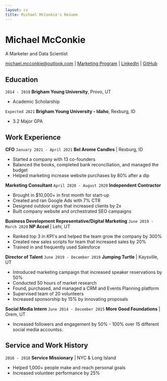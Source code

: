 ```yaml
---
layout: cv
title: Michael McConkie's Resume
---
```

# Michael McConkie
A Marketer and Data Scientist

<div id="webaddress">
<a href="mailto:michael.mcconkie@outlook.com">michael.mcconkie@outlook.com</a>
| <a href="hhttps://www.byui.edu/business-management/department-of-marketing">Marketing Program</a>
| <a href="https://www.linkedin.com/in/michaelmcconkie/">LinkedIn</a>
| <a href="https://mcc0nkie.github.io/McConkie_Resume/">GitHub</a>
</div>

<!-- https://www.monique.tech/the-art-of-markdown -->

## Education

`2014 - 2019`
__Brigham Young University__, Provo, UT

- Academic Scholarship

`Expected 2021`
__Brigham Young University - Idaho__, Rexburg, ID

- 3.2 Major GPA

## Work Experience

**CFO**
`January 2021 - April 2021`
__Bel Arome Candles__ | Rexburg, ID

- Started a company with 13 co-founders
- Balanced the books, completed bank reconciliation, and managed the budget
- Helped marketing increase website purchases by 80% after a dip


**Marketing Consultant**
`April 2020 - August 2020`
__Independent Contractor__

- Brought in $10,000+ in first month for start-up
- Created and ran Google Ads with 7% CTR
- Designed outdoor signs that increased clients by 2x
- Built company website and orchestrated SEO campaigns

**Business Development Representative/Digital Marketing**
`June 2019 - March 2020`
__NP Accel__ | Lehi, UT

- Ranked top 3 in KPI's and helped the team grow the company by 300%
- Created new sales scripts for team  that increased sales by 20%
- Trained in and frequently used Salesforce

**Director of Talent**
`June 2019 - December 2019`
__Jumping Turtle__ | Kaysville, UT

- Introduced marketing campaign that increased speaker reservations by 50%
- Conducted 50 hours of market research 
- Found, purchased, and managed a CRM and Events Planning platform
- Supervised team of 20 volunteers
- Increased sponsorship by 15% by innovating proposals

**Social Media Intern**
`June 2014 - December 2015`
__More Good Foundations__ | Orem, UT

- Increased followers and engagement by 50% - 100% over 15 different social media accountss.


## Service and Work History

`2016 - 2018`
__Service Missionary__ | NYC & Long Island
- Helped 1,000+ people make and reach personal goals
- Increased volunteer performance by 25%



<!-- ### Footer

Last updated: May 2013 -->


